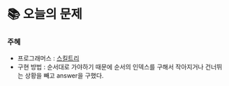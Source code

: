  # 📚 오늘의 문제

### 주혜
- 프로그래머스 : [스킬트리](https://school.programmers.co.kr/learn/courses/30/lessons/49993)
- 구현 방법 : 순서대로 가야하기 때문에 순서의 인덱스를 구해서 작아지거나 건너뛰는
상황을 빼고 answer을 구했다.
